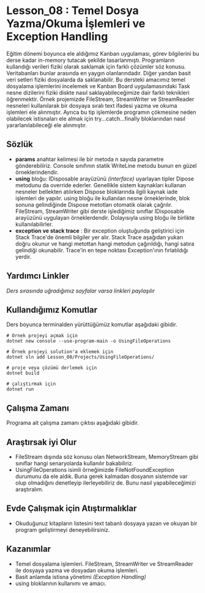 # Lesson_08 : Temel Dosya Yazma/Okuma İşlemleri ve Exception Handling

Eğitim dönemi boyunca ele aldığımız Kanban uygulaması, görev bilgilerini bu derse kadar in-memory tutacak şekilde tasarlanmıştı. Programların kullandığı verileri fiziki olarak saklamak için farklı çözümler söz konusu. Veritabanları bunlar arasında en yaygın olanlarındadır. Diğer yandan basit veri setleri fiziki dosyalarda da saklanabilir. Bu dersteki amacımız temel dosyalama işlemlerini incelemek ve Kanban Board uygulamasındaki Task nesne dizilerini fiziki diskte nasıl saklayabileceğimize dair farklı teknikleri öğrenmektir. Örnek projemizde FileStream, StreamWriter ve StreamReader nesneleri kullanılarak bir dosyaya sıralı text ifadesi yazma ve okuma işlemleri ele alınmıştır. Ayrıca bu tip işlemlerde programın çökmesine neden olabilecek istisnaları ele almak için try...catch...finally bloklarından nasıl yararlanılabileceği ele alınmıştır.

## Sözlük

- **params** anahtar kelimesi ile bir metoda n sayıda parametre gönderebiliriz. Console sınıfının statik WriteLine metodu bunun en güzel örneklerindendir.
- **using** bloğu: IDisposable arayüzünü _(interface)_ uyarlayan tipler Dipose metodunu da override ederler. Genellikle sistem kaynakları kullanan nesneler bellekten atılırken Dispose bloklarında ilgili kaynak iade işlemleri de yapılır. using bloğu ile kullanılan nesne örneklerinde, blok sonuna gelindiğinde Dispose metotları otomatik olarak çağrılır. FileStream, StreamWriter gibi derste işlediğimiz sınıflar IDisposable arayüzünü uygulayan örneklerdendir. Dolayısıyla using bloğu ile birlikte kullanılabilirler.
- **exception ve stack trace** : Bir exception oluştuğunda geliştirici için Stack Trace'de önemli bilgiler yer alır. Stack Trace aşağıdan yukarı doğru okunur ve hangi metottan hangi metodun çağırıldığı, hangi satıra gelindiği okunabilir. Trace'in en tepe noktası Exception'ının fırlatıldığı yerdir.

## Yardımcı Linkler

_Ders sırasında uğradığımız sayfalar varsa linkleri paylaşılır_

## Kullandığımız Komutlar

Ders boyunca terminalden yürüttüğümüz komutlar aşağıdaki gibidir.

```shell
# Örnek projeyi açmak için
dotnet new console --use-program-main -o UsingFileOperations

# Örnek projeyi solution'a eklemek için
dotnet sln add Lesson_08/Projects/UsingFileOperations/

# proje veya çözümü derlemek için
dotnet build

# çalıştırmak için
dotnet run
```

## Çalışma Zamanı

Programa ait çalışma zamanı çıktısı aşağıdaki gibidir.

## Araştırsak iyi Olur

- FileStream dışında söz konusu olan NetworkStream, MemoryStream gibi sınıflar hangi senaryolarda kullanılır bakabiliriz.
- UsingFileOperations isimli örneğimizde FileNotFoundException durumunu da ele aldık. Buna gerek kalmadan dosyanın sistemde var olup olmadığını denetleyip ilerleyebiliriz de. Bunu nasıl yapabileceğimizi araştıralım.

## Evde Çalışmak için Atıştırmalıklar

- Okuduğunuz kitapların listesini text tabanlı dosyaya yazan ve okuyan bir program geliştirmeyi deneyebilirsiniz.

## Kazanımlar

- Temel dosyalama işlemleri. FileStream, StreamWriter ve StreamReader ile dosyaya yazma ve dosyadan okuma işlemleri.
- Basit anlamda istisna yönetimi *(Exception Handling)*
- using bloklarının kullanımı ve amacı.